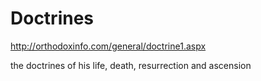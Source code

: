 # Doctrines


http://orthodoxinfo.com/general/doctrine1.aspx

the doctrines of his life, death, resurrection and ascension

















